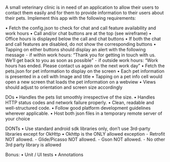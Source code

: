 A small veterinary clinic is in need of an application to allow their users to contact them easily and for them to provide information to their users about their pets. 
Implement this app with the following requirements:

•	Fetch the config.json to check for chat and call feature availability and work hours
•	Call and/or chat buttons are at the top (see wireframe)
•	Office hours is displayed below the call and chat buttons
•	If both the chat and call features are disabled, do not show the corresponding buttons
•	Tapping on either buttons should display an alert with the following message
⁃	if within work hours: “Thank you for getting in touch with us. We’ll get back to you as soon as possible”
⁃	if outside work hours: “Work hours has ended. Please contact us again on the next work day”
•	Fetch the pets.json for pet information to display on the screen
•	Each pet information is presented in a cell with Image and title
•	Tapping on a pet info cell would open a new screen that loads the pet information on a webview
•	Views should adjust to orientation and screen size accordingly


DOs
•	Handles the pets list smoothly irrespective of the size.
•	Handles HTTP status codes and network failure properly.
•	Clean, readable and well-structured code.
•	Follow good platform development guidelines wherever applicable.
•	Host both json files in a temporary remote server of your choice


DONTs
•	Use standard android sdk libraries only, don’t use 3rd-party libraries except for OkHttp
•	Okhttp is the ONLY allowed exception
⁃	Retrofit NOT allowed.
⁃	Glide/Picasso NOT allowed.
⁃	Gson NOT allowed.
⁃	No other 3rd party library is allowed

Bonus:
•	Unit / UI tests
•	Annotations
